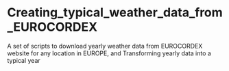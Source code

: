 # Creating_typical_weather_data_from_EUROCORDEX
A set of scripts to download yearly weather data from EUROCORDEX website for any location in EUROPE, and Transforming yearly data into a typical year 
